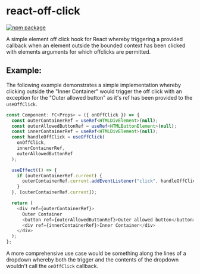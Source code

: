 # react-off-click

[![npm package](https://nodei.co/npm/react-off-click-hook.png?downloads=true&downloadRank=true&stars=true)](https://nodei.co/npm/react-off-click-hook/)

A simple element off click hook for React whereby triggering a provided callback when an element outside the bounded context has been clicked
with elements arguments for which offclicks are permitted.

## Example:

The following example demonstrates a simple implementation whereby clicking outside the "Inner Container" would trigger the off click with an exception for the "Outer allowed button" as it's ref has been provided to the `useOffClick`.

```typescript
const Component: FC<Props> = ({ onOffClick }) => {
  const outerContainerRef = useRef<HTMLDivElement>(null);
  const outerAllowedButtonRef = useRef<HTMLButtonElement>(null);
  const innerContainerRef = useRef<HTMLDivElement>(null);
  const handleOffClick = useOffClick(
    onOffClick,
    innerContainerRef,
    outerAllowedButtonRef
  );

  useEffect(() => {
    if (outerContainerRef.current) {
      outerContainerRef.current.addEventListener("click", handleOffClick);
    }
  }, [outerContainerRef.current]);

  return (
    <div ref={outerContainerRef}>
      Outer Container
      <button ref={outerAllowedButtonRef}>Outer allowed button</button>
      <div ref={innerContainerRef}>Inner Container</div>
    </div>
  );
};
```

A more comprehensive use case would be something along the lines of a dropdown whereby both the trigger and the contents of the dropdown wouldn't call the `onOffClick` callback.
